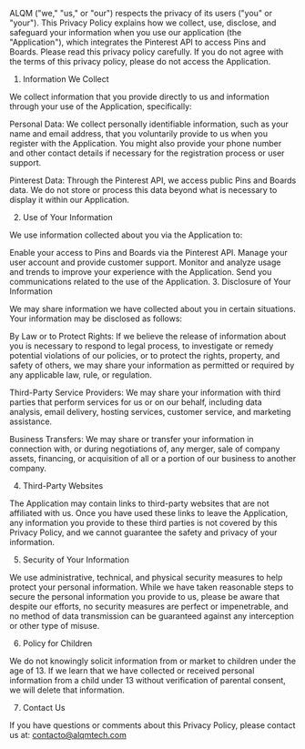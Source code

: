 ALQM ("we," "us," or "our") respects the privacy of its users ("you" or "your"). This Privacy Policy explains how we collect, use, disclose, and safeguard your information when you use our application (the "Application"), which integrates the Pinterest API to access Pins and Boards. Please read this privacy policy carefully. If you do not agree with the terms of this privacy policy, please do not access the Application.

1. Information We Collect

We collect information that you provide directly to us and information through your use of the Application, specifically:

Personal Data: We collect personally identifiable information, such as your name and email address, that you voluntarily provide to us when you register with the Application. You might also provide your phone number and other contact details if necessary for the registration process or user support.

Pinterest Data: Through the Pinterest API, we access public Pins and Boards data. We do not store or process this data beyond what is necessary to display it within our Application.

2. Use of Your Information

We use information collected about you via the Application to:

Enable your access to Pins and Boards via the Pinterest API.
Manage your user account and provide customer support.
Monitor and analyze usage and trends to improve your experience with the Application.
Send you communications related to the use of the Application.
3. Disclosure of Your Information

We may share information we have collected about you in certain situations. Your information may be disclosed as follows:

By Law or to Protect Rights: If we believe the release of information about you is necessary to respond to legal process, to investigate or remedy potential violations of our policies, or to protect the rights, property, and safety of others, we may share your information as permitted or required by any applicable law, rule, or regulation.

Third-Party Service Providers: We may share your information with third parties that perform services for us or on our behalf, including data analysis, email delivery, hosting services, customer service, and marketing assistance.

Business Transfers: We may share or transfer your information in connection with, or during negotiations of, any merger, sale of company assets, financing, or acquisition of all or a portion of our business to another company.

4. Third-Party Websites

The Application may contain links to third-party websites that are not affiliated with us. Once you have used these links to leave the Application, any information you provide to these third parties is not covered by this Privacy Policy, and we cannot guarantee the safety and privacy of your information.

5. Security of Your Information

We use administrative, technical, and physical security measures to help protect your personal information. While we have taken reasonable steps to secure the personal information you provide to us, please be aware that despite our efforts, no security measures are perfect or impenetrable, and no method of data transmission can be guaranteed against any interception or other type of misuse.

6. Policy for Children

We do not knowingly solicit information from or market to children under the age of 13. If we learn that we have collected or received personal information from a child under 13 without verification of parental consent, we will delete that information.

7. Contact Us

If you have questions or comments about this Privacy Policy, please contact us at:
contacto@alqmtech.com
